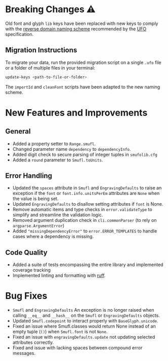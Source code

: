 # Breaking Changes ⚠️

Old font and glyph `lib` keys have been replaced with new keys to comply with the [reverse domain naming scheme](https://unifiedfontobject.org/versions/ufo3/conventions/#reverse-domain-naming-schemes)  recommended by the [UFO](http://unifiedfontobject.org/) specification.

## Migration Instructions

To migrate your data, run the provided migration script on a single `.ufo` file or a folder of multiple files in your terminal:
```bash
update-keys <path-to-file-or-folder>
```

The `importId` and `cleanFont` scripts have been adapted to the new naming scheme.

# New Features and Improvements

## General

- Added a property setter to `Range.smufl`.
- Changed parameter name `dependency` to `dependencyInfo`.
- Added digit check to secure parsing of integer tuples in `smufolib.cfg`
- Added a `round` parameter to `Smufl.toUnits`.

## Error Handling

- Updated the `spaces` attribute in `Smufl` and `EngravingDefaults` to raise an exception if the `font` or `font.info.unitsPerEm` attributes are `None` when the value is being set.
- Updated `EngravingDefaults` to disallow setting attributes if `font` is None.
- Remove automatic items and type checks in `error.validateType` to simplify and streamline the validation logic.
- Removed argument duplication check in `cli.commonParser` (to rely on `argparse.ArgumentError`)
- Added `"missingDependencyError"` to `error.ERROR_TEMPLATES` to handle cases where a dependency is missing.

## Code Quality

- Added a suite of tests encompassing the entire library and implemented coverage tracking
- Implemented linting and formatting with  [ruff](https://github.com/astral-sh/ruff).

# Bug Fixes

- `Smufl` and `EngravingDefaults` An exception is no longer raised when calling `__eq__` and `__hash__` on the `Smufl` or `EngravingDefaults` objects.
- Updated `Smufl.codepoint` to interact properly with `BaseGlyph.unicode`.
- Fixed an issue where Smufl.classes would return None instead of an empty tuple (`()`) when `Smufl.font` is not `None`.
- Fixed an issue with `engravingDefaults.update` not updating selected attributes correctly.
- Fixed and issue with lacking spaces between compound error messages.